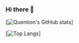 ### Hi there 👋

<!--
**Quentin-Piot/Quentin-Piot** is a ✨ _special_ ✨ repository because its `README.md` (this file) appears on your GitHub profile.

Here are some ideas to get you started:

- 🔭 I’m currently working on ...
- 🌱 I’m currently learning ...
- 👯 I’m looking to collaborate on ...
- 🤔 I’m looking for help with ...
- 💬 Ask me about ...
- 📫 How to reach me: ...
- 😄 Pronouns: ...
- ⚡ Fun fact: ...
-->


[![Quention's GitHub stats](https://github-readme-stats.vercel.app/api?username=quentin-piot)]

[![Top Langs](https://github-readme-stats.vercel.app/api/top-langs/?username=quentin-piot)]
